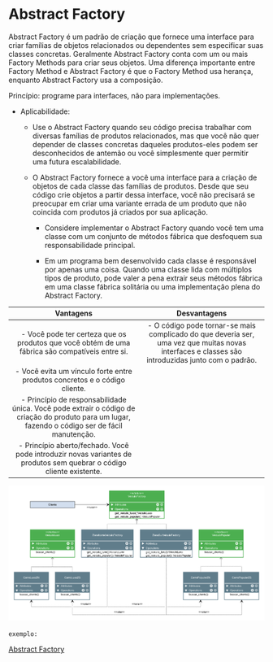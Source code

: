 # Abstract Factory

Abstract Factory é um padrão de criação que fornece uma interface para criar
famílias de objetos relacionados ou dependentes sem especificar suas classes
concretas. Geralmente Abstract Factory conta com um ou mais Factory Methods
para criar seus objetos.
Uma diferença importante entre Factory Method e Abstract Factory é que o
Factory Method usa herança, enquanto Abstract Factory usa a composição.

Princípio: programe para interfaces, não para implementações.

- Aplicabilidade:

    - Use o Abstract Factory quando seu código precisa trabalhar com diversas famílias de produtos relacionados, mas que você não quer depender de classes concretas daqueles produtos-eles podem ser desconhecidos de antemão ou você simplesmente quer permitir uma futura escalabilidade.

    - O Abstract Factory fornece a você uma interface para a criação de objetos de cada classe das famílias de produtos. Desde que seu código crie objetos a partir dessa interface, você não precisará se preocupar em criar uma variante errada de um produto que não coincida com produtos já criados por sua aplicação.

        - Considere implementar o Abstract Factory quando você tem uma classe com um conjunto de métodos fábrica que desfoquem sua responsabilidade principal.

        - Em um programa bem desenvolvido cada classe é responsável por apenas uma coisa. Quando uma classe lida com múltiplos tipos de produto, pode valer a pena extrair seus métodos fábrica em uma classe fábrica solitária ou uma implementação plena do Abstract Factory.


| Vantagens|Desvantagens|
|:---:|:---:|
| - Você pode ter certeza que os produtos que você obtém de uma fábrica são compatíveis entre si.| - O código pode tornar-se mais complicado do que deveria ser, uma vez que muitas novas interfaces e classes são introduzidas junto com o padrão. |
|- Você evita um vínculo forte entre produtos concretos e o código cliente.||
|- Princípio de responsabilidade única. Você pode extrair o código de criação do produto para um lugar, fazendo o código ser de fácil manutenção.||
|- Princípio aberto/fechado. Você pode introduzir novas variantes de produtos sem quebrar o código cliente existente.||

![img_abstract_factory](./Abstract%20Factory.png)

`exemplo:`

[Abstract Factory](./abstract_factory.py)